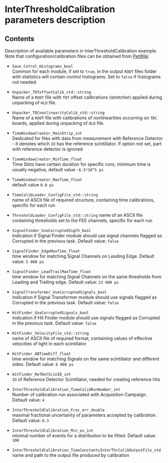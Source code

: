 # InterThresholdCalibration parameters description

## Contents
Description of available parameters in InterThresholdCalibration example. Note that configuration/calibration files can be obtained from [PetWiki](http://koza.if.uj.edu.pl/petwiki/index.php/Default_settings_and_parameters_used_in_the_analyses)

- `Save_Cotrol_Histograms_bool`  
Common for each module, if set to `true`, in the output `ROOT` files folder with statistics will contain control histograms. Set to `false` if histograms not needed.

- `Unpacker_TOToffsetCalib_std::string`  
Name of a `ROOT` file with `TOT` offset calibrations (stretcher) applied during unpacking of `HLD` file.

- `Unpacker_TDCnonlinearityCalib_std::string`  
Name of a `ROOT` file with calibrations of nonlinearities occurring on `TDC` boards, applied during unpacking of `HLD` file.

- `TimeWindowCreator_MainStrip_int`  
Dedicated for files with data from measurement with Reference Detector - it denotes which `ID` has the reference scintillator. If option not set, part with reference detector is ignored

- `TimeWindowCreator_MinTime_float`  
Time Slots have certain duration for specific runs, minimum time is usually negative, default value `-6.5*10^5 ps`

- `TimeWindowCreator_MaxTime_float`  
default value `0.0 ps`

- `TimeCalibLoader_ConfigFile_std::string`  
name of ASCII file of required structure, containing time calibrations, specific for each run

- `ThresholdLoader_ConfigFile_std::string`
name of an ASCII file containing thresholds set to the FEE channels, specific for each run

- `SignalFinder_UseCorruptedSigCh_bool`  
Indication if Signal Finder module should use signal channels flagged as Corrupted in the previous task. Default value: `false`

- `SignalFinder_EdgeMaxTime_float`  
time window for matching Signal Channels on Leading Edge. Default value: `5 000 ps`

- `SignalFinder_LeadTrailMaxTime_float`  
time window for matching Signal Channels on the same thresholds from Leading and Trailing edge. Default value: `23 000 ps`

- `SignalTransformer_UseCorruptedSignals_bool`  
Indication if Signal Transformer module should use signals flagged as Corrupted in the previous task. Default value: `false`

- `HitFinder_UseCorruptedSignals_bool`  
Indication if Hit Finder module should use signals flagged as Corrupted in the previous task. Default value: `false`

- `HitFinder_VelocityFile_std::string`  
name of ASCII file of required format, containing values of effective velocities of light in each scintillator

- `HitFinder_ABTimeDiff_float`  
time window for matching Signals on the same scintillator and different sides. Default value: `6 000 ps`

- `HitFinder_RefDetScinID_int`  
`ID` of Reference Detector Scintillator, needed for creating reference hits

- `InterThresholdCalibration_TimeCalibRunNumber_int`  
Number of calibration run associated with Acquisition Campaign. Default value: `4`

- `InterThresholdCalibration_Frac_err_double`  
maximal fractional uncertainty of parameters accepted by calibration. Default value: `0.3`

- `InterThresholdCalibration_Min_ev_int`  
minimal number of events for a distribution to be fitted. Default value: `100`

- `InterThresholdCalibration_TimeConstantsInterThrCalibOutputFile_std`
name and path to the output file produced by calibration
